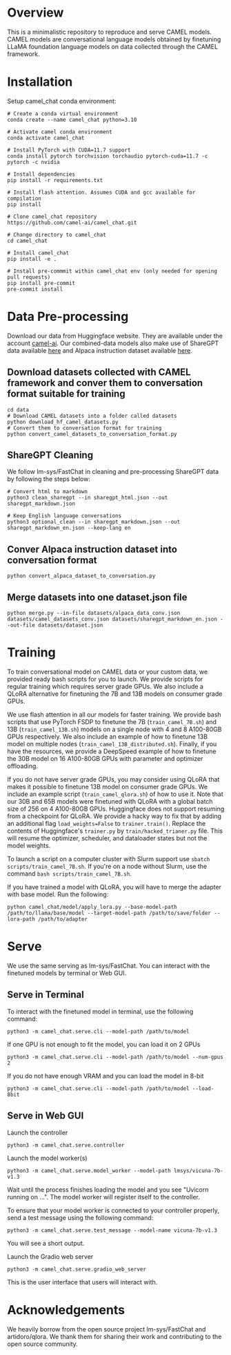 # Overview
This is a minimalistic repository to reproduce and serve CAMEL models. CAMEL models are conversational language models obtained by finetuning LLaMA foundation language models on data collected through the CAMEL framework.

# Installation
Setup camel_chat conda environment:
```
# Create a conda virtual environment
conda create --name camel_chat python=3.10

# Activate camel conda environment
conda activate camel_chat

# Install PyTorch with CUDA=11.7 support
conda install pytorch torchvision torchaudio pytorch-cuda=11.7 -c pytorch -c nvidia

# Install dependencies
pip install -r requirements.txt

# Install flash attention. Assumes CUDA and gcc available for compilation
pip install 

# Clone camel_chat repository
https://github.com/camel-ai/camel_chat.git

# Change directory to camel_chat
cd camel_chat

# Install camel_chat
pip install -e .

# Install pre-commmit within camel_chat env (only needed for opening pull requests)
pip install pre-commit
pre-commit install
```
# Data Pre-processing
Download our data from Huggingface website. They are available under the account [camel-ai](https://huggingface.co/camel-ai). Our combined-data models also make use of ShareGPT data available [here](https://huggingface.co/datasets/anon8231489123/ShareGPT_Vicuna_unfiltered/tree/main/HTML_cleaned_raw_dataset) and Alpaca instruction dataset available [here](https://github.com/tatsu-lab/stanford_alpaca/blob/761dc5bfbdeeffa89b8bff5d038781a4055f796a/alpaca_data.json).

## Download datasets collected with CAMEL framework and conver them to conversation format suitable for training
```
cd data
# Download CAMEL datasets into a folder called datasets
python download_hf_camel_datasets.py
# Convert them to conversation format for training
python convert_camel_datasets_to_conversation_format.py
```

## ShareGPT Cleaning
We follow lm-sys/FastChat in cleaning and pre-processing ShareGPT data by following the steps below:
```
# Convert html to markdown
python3 clean_sharegpt --in sharegpt_html.json --out sharegpt_markdown.json

# Keep English language conversations
python3 optional_clean --in sharegpt_markdown.json --out sharegpt_markdown_en.json --keep-lang en
```
## Conver Alpaca instruction dataset into conversation format
```
python convert_alpaca_dataset_to_conversation.py
```
## Merge datasets into one dataset.json file
```
python merge.py --in-file datasets/alpaca_data_conv.json datasets/camel_datasets_conv.json datasets/sharegpt_markdown_en.json --out-file datasets/dataset.json
```
# Training
To train conversational model on CAMEL data or your custom data, we provided ready bash scripts for you to launch. We provide scripts for regular training which requires server grade GPUs. We also include a QLoRA alternative for finetuning the 7B and 13B models on consumer grade GPUs.

We use flash attention in all our models for faster training. We provide bash scripts that use PyTorch FSDP to finetune the 7B (`train_camel_7B.sh`) and 13B (`train_camel_13B.sh`) models on a single node with 4 and 8 A100-80GB GPUs respectively. We also include an example of how to finetune 13B model on multiple nodes (`train_camel_13B_distributed.sh`). Finally, if you have the resources, we provide a DeepSpeed example of how to finetune the 30B model on 16 A100-80GB GPUs with parameter and optimizer offloading. 

If you do not have server grade GPUs, you may consider using QLoRA that makes it possible to finetune 13B model on consumer grade GPUs. We include an example script (`train_camel_qlora.sh`) of how to use it. Note that our 30B and 65B models were finetuned with QLoRA with a global batch size of 256 on 4 A100-80GB GPUs. Huggingface does not support resuming from a checkpoint for QLoRA. We provide a hacky way to fix that by adding an additional flag `load_weights=False` to `trainer.train()`. Replace the contents of Huggingface's `trainer.py` by `train/hacked_trianer.py` file. This will resume the optimizer, scheduler, and dataloader states but not the model weights.

To launch a script on a computer cluster with Slurm support use `sbatch scripts/train_camel_7B.sh`. If you're on a node without Slurm, use the command `bash scripts/train_camel_7B.sh`. 

If you have trained a model with QLoRA, you will have to merge the adapter with base model. Run the following:
```
python camel_chat/model/apply_lora.py --base-model-path /path/to/llama/base/model --target-model-path /path/to/save/folder --lora-path /path/to/adapter
```
# Serve
We use the same serving as lm-sys/FastChat. You can interact with the finetuned models by terminal or Web GUI.

## Serve in Terminal

To interact with the finetuned model in terminal, use the following command:
```
python3 -m camel_chat.serve.cli --model-path /path/to/model
``` 
If one GPU is not enough to fit the model, you can load it on 2 GPUs
```
python3 -m camel_chat.serve.cli --model-path /path/to/model --num-gpus 2
```
If you do not have enough VRAM and you can load the model in 8-bit
```
python3 -m camel_chat.serve.cli --model-path /path/to/model --load-8bit
```
## Serve in Web GUI
Launch the controller
```
python3 -m camel_chat.serve.controller
```
Launch the model worker(s)
```
python3 -m camel_chat.serve.model_worker --model-path lmsys/vicuna-7b-v1.3
```
Wait until the process finishes loading the model and you see "Uvicorn running on ...". The model worker will register itself to the controller.

To ensure that your model worker is connected to your controller properly, send a test message using the following command:
```
python3 -m camel_chat.serve.test_message --model-name vicuna-7b-v1.3
```
You will see a short output.

Launch the Gradio web server
```
python3 -m camel_chat.serve.gradio_web_server
```
This is the user interface that users will interact with.

# Acknowledgements
We heavily borrow from the open source project lm-sys/FastChat and artidoro/qlora. We thank them for sharing their work and contributing to the open source community.